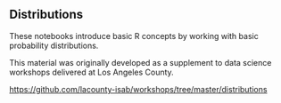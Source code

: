 Distributions
--------------

These notebooks introduce basic R concepts by working with
basic probability distributions.

This material was originally developed as a supplement to
data science workshops delivered at Los Angeles County.

<https://github.com/lacounty-isab/workshops/tree/master/distributions>
